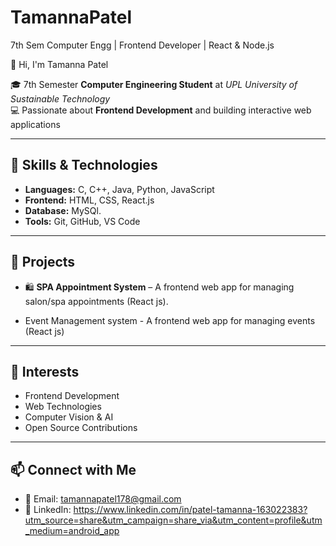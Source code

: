 # TamannaPatel
7th Sem Computer Engg | Frontend Developer | React &amp; Node.js         

👋 Hi, I'm Tamanna Patel  

🎓 7th Semester **Computer Engineering Student** at *UPL University of Sustainable Technology*  
💻 Passionate about **Frontend Development** and building interactive web applications  

---

## 🔧 Skills & Technologies  
- **Languages:** C, C++, Java, Python, JavaScript  
- **Frontend:** HTML, CSS, React.js  
- **Database:** MySQl.
- **Tools:** Git, GitHub, VS Code  

---

## 📌 Projects  
- 🛍️ **SPA Appointment System** – A frontend web app for managing salon/spa appointments (React js).  
  
- Event Management system - A frontend web app for managing events (React js)
---

## 🎯 Interests  
- Frontend Development  
- Web Technologies  
- Computer Vision & AI  
- Open Source Contributions  

---

## 📫 Connect with Me  
- 📧 Email: tamannapatel178@gmail.com  
- 💼 LinkedIn:   https://www.linkedin.com/in/patel-tamanna-163022383?utm_source=share&utm_campaign=share_via&utm_content=profile&utm_medium=android_app